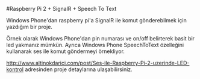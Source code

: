 #Raspberry Pi 2 + SignalR + Speech To Text

Windows Phone'dan raspberry pi'a SignalR ile komut gönderebilmek için yazdığım bir proje. 

Örnek olarak Windows Phone'dan pin numarası ve on/off belirterek basit bir led yakmanız mümkün.
Ayrıca Windows Phone SpeechToText özelleğini kullanarak ses ile komut göndermeyi örnekliyor.

http://www.altinokdarici.com/post/Ses-ile-Raspberry-Pi-2-uzerinde-LED-kontrol adresinden proje detaylarına ulaşabilirsiniz.
